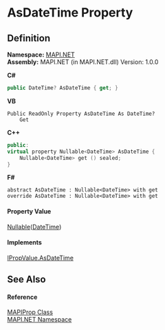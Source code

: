 # AsDateTime Property




## Definition
**Namespace:** <a href="5bef4637-66f8-16d4-e5f4-4d0da57a1538.md">MAPI.NET</a>  
**Assembly:** MAPI.NET (in MAPI.NET.dll) Version: 1.0.0

**C#**
``` C#
public DateTime? AsDateTime { get; }
```
**VB**
``` VB
Public ReadOnly Property AsDateTime As DateTime?
	Get
```
**C++**
``` C++
public:
virtual property Nullable<DateTime> AsDateTime {
	Nullable<DateTime> get () sealed;
}
```
**F#**
``` F#
abstract AsDateTime : Nullable<DateTime> with get
override AsDateTime : Nullable<DateTime> with get
```



#### Property Value
<a href="https://learn.microsoft.com/dotnet/api/system.nullable-1" target="_blank" rel="noopener noreferrer">Nullable</a>(<a href="https://learn.microsoft.com/dotnet/api/system.datetime" target="_blank" rel="noopener noreferrer">DateTime</a>)

#### Implements
<a href="e50e9f88-5e3c-1276-3e36-5ef94b710cbb.md">IPropValue.AsDateTime</a>  


## See Also


#### Reference
<a href="04791c9c-49a6-3b6d-99fa-53509df4be95.md">MAPIProp Class</a>  
<a href="5bef4637-66f8-16d4-e5f4-4d0da57a1538.md">MAPI.NET Namespace</a>  
